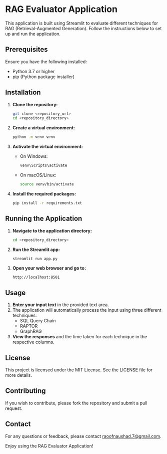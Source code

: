 # RAG Evaluator Application

This application is built using Streamlit to evaluate different techniques for RAG (Retrieval-Augmented Generation). Follow the instructions below to set up and run the application.

## Prerequisites

Ensure you have the following installed:
- Python 3.7 or higher
- pip (Python package installer)

## Installation

1. **Clone the repository:**
    ```sh
    git clone <repository_url>
    cd <repository_directory>
    ```

2. **Create a virtual environment:**
    ```sh
    python -m venv venv
    ```

3. **Activate the virtual environment:**
    - On Windows:
        ```sh
        venv\Scripts\activate
        ```
    - On macOS/Linux:
        ```sh
        source venv/bin/activate
        ```

4. **Install the required packages:**
    ```sh
    pip install -r requirements.txt
    ```

## Running the Application

1. **Navigate to the application directory:**
    ```sh
    cd <repository_directory>
    ```

2. **Run the Streamlit app:**
    ```sh
    streamlit run app.py
    ```

3. **Open your web browser and go to:**
    ```
    http://localhost:8501
    ```

## Usage

1. **Enter your input text** in the provided text area.
2. The application will automatically process the input using three different techniques:
    - SQL Query Chain
    - RAPTOR
    - GraphRAG
3. **View the responses** and the time taken for each technique in the respective columns.

## License

This project is licensed under the MIT License. See the LICENSE file for more details.

## Contributing

If you wish to contribute, please fork the repository and submit a pull request.

## Contact

For any questions or feedback, please contact raoofnaushad.7@gmail.com.

Enjoy using the RAG Evaluator Application!

